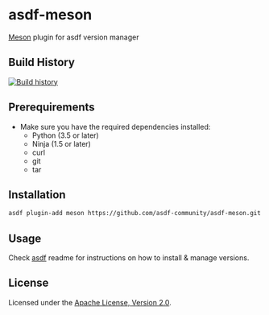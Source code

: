 # asdf-meson

[Meson](https://mesonbuild.com) plugin for asdf version manager

## Build History

[![Build history](https://buildstats.info/github/chart/asdf-community/asdf-meson?branch=master)](https://github.com/asdf-community/asdf-meson/actions)

## Prerequirements

- Make sure you have the required dependencies installed:
  - Python (3.5 or later)
  - Ninja (1.5 or later)
  - curl
  - git
  - tar

## Installation

```bash
asdf plugin-add meson https://github.com/asdf-community/asdf-meson.git
```

## Usage

Check [asdf](https://github.com/asdf-vm/asdf) readme for instructions on how to
install & manage versions.

## License

Licensed under the
[Apache License, Version 2.0](https://www.apache.org/licenses/LICENSE-2.0).
